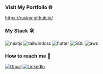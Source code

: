 ### Visit My Portfolio 🌐
https://ruskpr.github.io/

### My Stack 🛠️

![nextjs](https://img.shields.io/badge/NextJS-20232A?style=for-the-badge&logo=next.js&logoColor=white)
![tailwindcss](https://img.shields.io/badge/tailwind%20css-ffffff?style=for-the-badge&logo=tailwindcss&logoColor=blue)
![flutter](https://img.shields.io/badge/flutter-1572B6?style=for-the-badge&logo=flutter&logoColor=white)
![SQL](https://img.shields.io/badge/mongodb-%2307405e.svg?style=for-the-badge&logo=mongodb&logoColor=green)
![aws](https://img.shields.io/badge/aws-%23ED8B00.svg?style=for-the-badge&logo=amazon&logoColor=white)

### How to reach me 📱
<p align="left" align='right'>
  <a target="_blank"href="mailto://russ.koprulu@gmail.com"><img alt="Gmail" src="https://img.shields.io/badge/Gmail-D14836?style=for-the-badge&logo=gmail&logoColor=white"/></a>
<a target="_blank"href="https://www.linkedin.com/in/russ-koprulu-111165269/"><img alt="LinkedIn" src="https://img.shields.io/badge/linkedin-%230077B5.svg?style=for-the-badge&logo=linkedin&logoColor=white"/></a>

</p>
</p>

